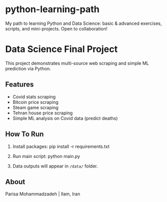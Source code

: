 # python-learning-path
My path to learning Python and Data Science: basic &amp; advanced exercises, scripts, and mini-projects. Open to collaboration!
# Data Science Final Project

This project demonstrates multi-source web scraping and simple ML prediction via Python.

## Features
- Covid stats scraping
- Bitcoin price scraping
- Steam game scraping
- Tehran house price scraping
- Simple ML analysis on Covid data (predict deaths)

## How To Run

1. Install packages:
pip install -r requirements.txt

2. Run main script:
python main.py

3. Data outputs will appear in `/data/` folder.

## About

Parisa Mohammadzadeh | Ilam, Iran  
